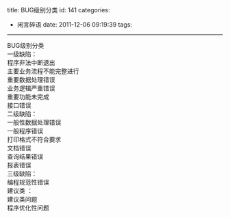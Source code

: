 title: BUG级别分类
id: 141
categories:
  - 闲言碎语
date: 2011-12-06 09:19:39
tags:
---

BUG级别分类
</br>一级缺陷：
</br> 程序非法中断退出
</br> 主要业务流程不能完整进行
</br> 重要数据处理错误
</br> 业务逻辑严重错误
</br> 重要功能未完成
</br> 接口错误
</br>二级缺陷：
</br> 一般性数据处理错误
</br> 一般程序错误
</br> 打印格式不符合要求
</br> 文档错误
</br> 查询结果错误
</br> 报表错误
</br>三级缺陷：
</br> 编程规范性错误
</br>建议类 ：
</br> 建议类问题
</br> 程序优化性问题
</br>